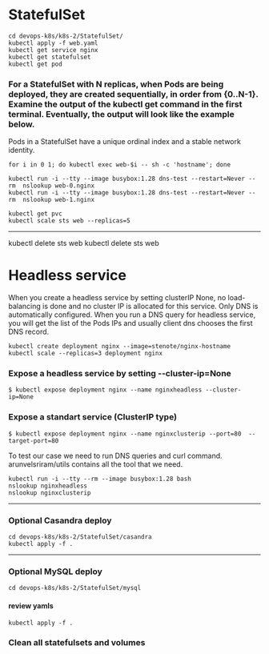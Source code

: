 # StatefulSet


```
cd devops-k8s/k8s-2/StatefulSet/
kubectl apply -f web.yaml
kubectl get service nginx
kubectl get statefulset
kubectl get pod
```

### For a StatefulSet with N replicas, when Pods are being deployed, they are created sequentially, in order from {0..N-1}. Examine the output of the kubectl get command in the first terminal. Eventually, the output will look like the example below.

Pods in a StatefulSet have a unique ordinal index and a stable network identity.
```
for i in 0 1; do kubectl exec web-$i -- sh -c 'hostname'; done
```

```
kubectl run -i --tty --image busybox:1.28 dns-test --restart=Never --rm  nslookup web-0.nginx
kubectl run -i --tty --image busybox:1.28 dns-test --restart=Never --rm  nslookup web-1.nginx
```
```
kubectl get pvc
kubectl scale sts web --replicas=5
```
--- 
kubectl delete sts web
kubectl delete sts web 

# Headless service
When you create a headless service by setting clusterIP None, no load-balancing is done and no cluster IP is allocated for this service. Only DNS is automatically configured. When you run a DNS query for headless service, you will get the list of the Pods IPs and usually client dns chooses the first DNS record.

```
kubectl create deployment nginx --image=stenote/nginx-hostname
kubectl scale --replicas=3 deployment nginx
```
### Expose a headless service by setting --cluster-ip=None
```
$ kubectl expose deployment nginx --name nginxheadless --cluster-ip=None
```

### Expose a standart service (ClusterIP type)
```
$ kubectl expose deployment nginx --name nginxclusterip --port=80  --target-port=80
```
To test our case we need to run DNS queries and curl command. arunvelsriram/utils contains all the tool that we need.
```
kubectl run -i --tty --rm --image busybox:1.28 bash
nslookup nginxheadless
nslookup nginxclusterip
```
---
### Optional Casandra deploy
```
cd devops-k8s/k8s-2/StatefulSet/casandra
kubectl apply -f .

```
---
### Optional MySQL deploy
```
cd devops-k8s/k8s-2/StatefulSet/mysql
```
#### review yamls
```
kubectl apply -f .
```

### Clean all statefulsets and volumes